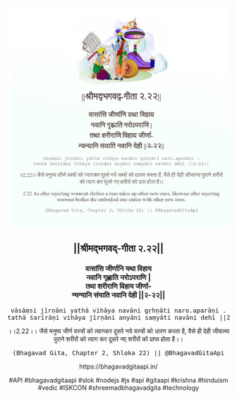 <img src="../../asset/BG_2_22.png"/>
<center><h2>||श्रीमद्‍भगवद्‍-गीता २.२२||</h2>
<h3>वासांसि जीर्णानि यथा विहाय<br/>नवानि गृह्णाति नरोऽपराणि |<br/>तथा शरीराणि विहाय जीर्णा-<br/>न्यन्यानि संयाति नवानि देही ||२-२२||</h3>
<pre>vāsāṃsi jīrṇāni yathā vihāya navāni gṛhṇāti naro.aparāṇi .<br/>tathā śarīrāṇi vihāya jīrṇāni anyāni saṃyāti navāni dehī ||2-22||</pre>
<p>।।2.22।। जैसे मनुष्य जीर्ण वस्त्रों को त्यागकर दूसरे नये वस्त्रों को धारण करता है, वैसे ही देही जीवात्मा पुराने शरीरों को त्याग कर दूसरे नए शरीरों को प्राप्त होता है।।</p>
<pre>(Bhagavad Gita, Chapter 2, Shloka 22) || @BhagavadGitaApi</pre><p>https://bhagavadgitaapi.in/</p><p>#API #bhagavadgitaapi #slok #nodejs #js #api #gitaapi #krishna #hinduism #vedic #ISKCON #shreemadbhagavadgita #technology</p></center>